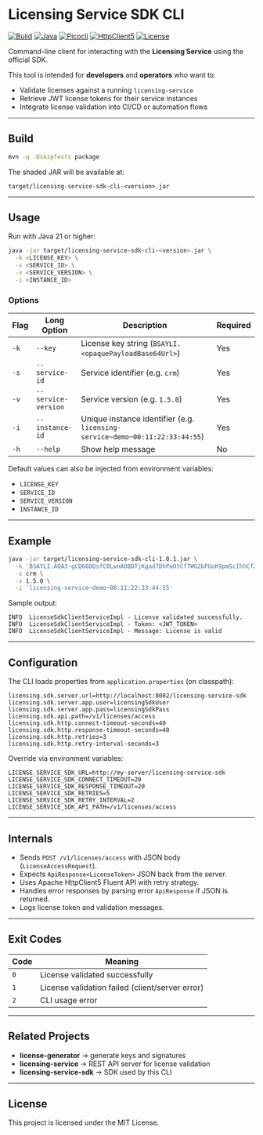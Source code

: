 # Licensing Service SDK CLI

[![Build](https://github.com/bsayli/licensing/actions/workflows/build.yml/badge.svg?branch=main)](https://github.com/bsayli/licensing/actions/workflows/build.yml)
[![Java](https://img.shields.io/badge/Java-21-red?logo=openjdk)](https://openjdk.org/projects/jdk/21/)
[![Picocli](https://img.shields.io/badge/Picocli-4.7.x-purple)](https://picocli.info/)
[![HttpClient5](https://img.shields.io/badge/Apache%20HttpClient-5.x-black?logo=apache)](https://hc.apache.org/httpcomponents-client-5.0.x/)
[![License](https://img.shields.io/badge/license-MIT-green)](../LICENSE)

Command-line client for interacting with the **Licensing Service** using the official SDK.

This tool is intended for **developers** and **operators** who want to:

* Validate licenses against a running `licensing-service`
* Retrieve JWT license tokens for their service instances
* Integrate license validation into CI/CD or automation flows

---

## Build

```bash
mvn -q -DskipTests package
```

The shaded JAR will be available at:

```
target/licensing-service-sdk-cli-<version>.jar
```

---

## Usage

Run with Java 21 or higher:

```bash
java -jar target/licensing-service-sdk-cli-<version>.jar \
  -k <LICENSE_KEY> \
  -s <SERVICE_ID> \
  -v <SERVICE_VERSION> \
  -i <INSTANCE_ID>
```

### Options

| Flag | Long Option         | Description                                                                  | Required |
|------|---------------------|------------------------------------------------------------------------------|----------|
| `-k` | `--key`             | License key string (`BSAYLI.<opaquePayloadBase64Url>`)                       | Yes      |
| `-s` | `--service-id`      | Service identifier (e.g. `crm`)                                              | Yes      |
| `-v` | `--service-version` | Service version (e.g. `1.5.0`)                                               | Yes      |
| `-i` | `--instance-id`     | Unique instance identifier (e.g. `licensing-service~demo~00:11:22:33:44:55`) | Yes      |
| `-h` | `--help`            | Show help message                                                            | No       |

Default values can also be injected from environment variables:

* `LICENSE_KEY`
* `SERVICE_ID`
* `SERVICE_VERSION`
* `INSTANCE_ID`

---

## Example

```bash
java -jar target/licensing-service-sdk-cli-1.0.1.jar \
  -k 'BSAYLI.AQA3-gCQ66DQsfC0LwnAO8DTjKgad7DhPaOtCf7WG2bFUoK9pmScIhhCf2S-D0j8g4jC7nlFrLDpuM0ezEoDQc79SizxxEIUGN9YUhTNBW7iRQ' \
  -s crm \
  -v 1.5.0 \
  -i 'licensing-service~demo~00:11:22:33:44:55'
```

Sample output:

```
INFO  LicenseSdkClientServiceImpl - License validated successfully.
INFO  LicenseSdkClientServiceImpl - Token: <JWT_TOKEN>
INFO  LicenseSdkClientServiceImpl - Message: License is valid
```

---

## Configuration

The CLI loads properties from `application.properties` (on classpath):

```properties
licensing.sdk.server.url=http://localhost:8082/licensing-service-sdk
licensing.sdk.server.app.user=licensingSdkUser
licensing.sdk.server.app.pass=licensingSdkPass
licensing.sdk.api.path=/v1/licenses/access
licensing.sdk.http.connect-timeout-seconds=40
licensing.sdk.http.response-timeout-seconds=40
licensing.sdk.http.retries=3
licensing.sdk.http.retry-interval-seconds=3
```

Override via environment variables:

```
LICENSE_SERVICE_SDK_URL=http://my-server/licensing-service-sdk
LICENSE_SERVICE_SDK_CONNECT_TIMEOUT=20
LICENSE_SERVICE_SDK_RESPONSE_TIMEOUT=20
LICENSE_SERVICE_SDK_RETRIES=5
LICENSE_SERVICE_SDK_RETRY_INTERVAL=2
LICENSE_SERVICE_SDK_API_PATH=/v1/licenses/access
```

---

## Internals

* Sends `POST /v1/licenses/access` with JSON body (`LicenseAccessRequest`).
* Expects `ApiResponse<LicenseToken>` JSON back from the server.
* Uses Apache HttpClient5 Fluent API with retry strategy.
* Handles error responses by parsing error `ApiResponse` if JSON is returned.
* Logs license token and validation messages.

---

## Exit Codes

| Code | Meaning                                         |
|------|-------------------------------------------------|
| `0`  | License validated successfully                  |
| `1`  | License validation failed (client/server error) |
| `2`  | CLI usage error                                 |

---

## Related Projects

* **license-generator** → generate keys and signatures
* **licensing-service** → REST API server for license validation
* **licensing-service-sdk** → SDK used by this CLI

---

## License

This project is licensed under the MIT License.
